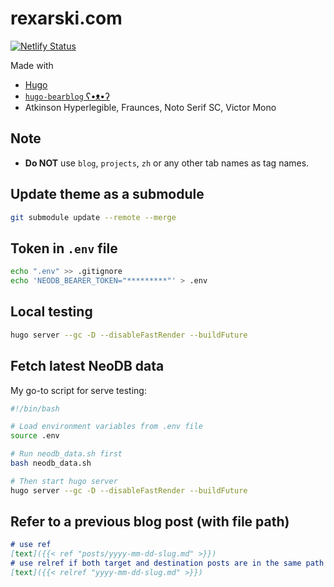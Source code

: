 # rexarski.com

[![Netlify Status](https://api.netlify.com/api/v1/badges/7b30b16b-f3d1-43e2-abf5-c1708e515cbf/deploy-status)](https://app.netlify.com/sites/rexarski/deploys)

Made with

- [Hugo](https://gohugo.io/)
- [`hugo-bearblog` ʕ•ᴥ•ʔ](https://github.com/janraasch/hugo-bearblog)
- Atkinson Hyperlegible, Fraunces, Noto Serif SC, Victor Mono

## Note

- **Do NOT** use `blog`, `projects`, `zh` or any other tab names as tag names.

## Update theme as a submodule

```bash
git submodule update --remote --merge
```

## Token in `.env` file

```bash
echo ".env" >> .gitignore
echo 'NEODB_BEARER_TOKEN="*********"' > .env
```

## Local testing

```bash
hugo server --gc -D --disableFastRender --buildFuture
```

## Fetch latest NeoDB data

My go-to script for serve testing:

```bash
#!/bin/bash

# Load environment variables from .env file
source .env

# Run neodb_data.sh first
bash neodb_data.sh

# Then start hugo server
hugo server --gc -D --disableFastRender --buildFuture
```

## Refer to a previous blog post (with file path)

```markdown
# use ref
[text]({{< ref "posts/yyyy-mm-dd-slug.md" >}})
# use relref if both target and destination posts are in the same path
[text]({{< relref "yyyy-mm-dd-slug.md" >}})
```
